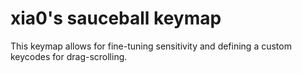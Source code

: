 # xia0's sauceball keymap

This keymap allows for fine-tuning sensitivity and defining a custom keycodes for drag-scrolling.
